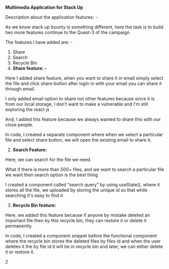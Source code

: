 ﻿**Multimedia Application for Stack Up** 

Description about the application features: - 

As we know stack up bounty is something different, here the task is to build two more features continue to the Quest-3 of the campaign 

The features I have added are: - 

1. Share 
1. Search 
1. Recycle Bin 
1. **Share feature: -** 

Here I added share feature, when you want to share it in email simply select the file and click share button after login in with your email you can share it through email.  

I only added email option to share not other features because since it is from our local storage, I don’t want to make a vulnerable and I'm still exploring the react js 

And, I added this feature because we always wanted to share this with our close people. 

In code, I created a separate component where when we select a particular file and select share button, we will open the existing email to share it. 

2. **Search Feature:** 

Here, we can search for the file we need. 

What if there is more than 500+ files, and we want to search a particular file we want then search option is the best thing 

I created a component called “search query” by using useState(), where it stores all the file, we uploaded by storing the unique id so that while searching it's easy to find it 

3. **Recycle Bin feature:**

Here, we added this feature because if anyone by mistake deleted an important file then by this recycle bin, they can restore it or delete it permanently. 

In code, I created a component snippet before the functional component where the recycle bin stores the deleted files by files id and when the user deletes it the by file id it will be in recycle bin and later, we can either delete it or restore it. 

2 
